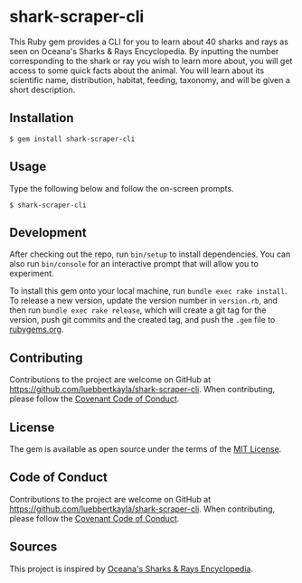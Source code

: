# shark-scraper-cli

This Ruby gem provides a CLI for you to learn about 40 sharks and rays as seen on Oceana's Sharks & Rays Encyclopedia. By inputting the number corresponding to the shark or ray you wish to learn more about, you will get access to some quick facts about the animal. You will learn about its scientific name, distribution, habitat, feeding, taxonomy, and will be given a short description.

## Installation

    $ gem install shark-scraper-cli

## Usage

Type the following below and follow the on-screen prompts.

    $ shark-scraper-cli

## Development

After checking out the repo, run `bin/setup` to install dependencies. You can also run `bin/console` for an interactive prompt that will allow you to experiment.

To install this gem onto your local machine, run `bundle exec rake install`. To release a new version, update the version number in `version.rb`, and then run `bundle exec rake release`, which will create a git tag for the version, push git commits and the created tag, and push the `.gem` file to [rubygems.org](https://rubygems.org).

## Contributing

Contributions to the project are welcome on GitHub at https://github.com/luebbertkayla/shark-scraper-cli. When contributing, please follow the [Covenant Code of Conduct](https://github.com/probot/template/blob/master/CODE_OF_CONDUCT.md).

## License

The gem is available as open source under the terms of the [MIT License](https://opensource.org/licenses/MIT).

## Code of Conduct

Contributions to the project are welcome on GitHub at https://github.com/luebbertkayla/shark-scraper-cli. When contributing, please follow the [Covenant Code of Conduct](https://github.com/probot/template/blob/master/CODE_OF_CONDUCT.md).

## Sources
This project is inspired by [Oceana's Sharks & Rays Encyclopedia](https://oceana.org/marine-life/sharks-rays).
